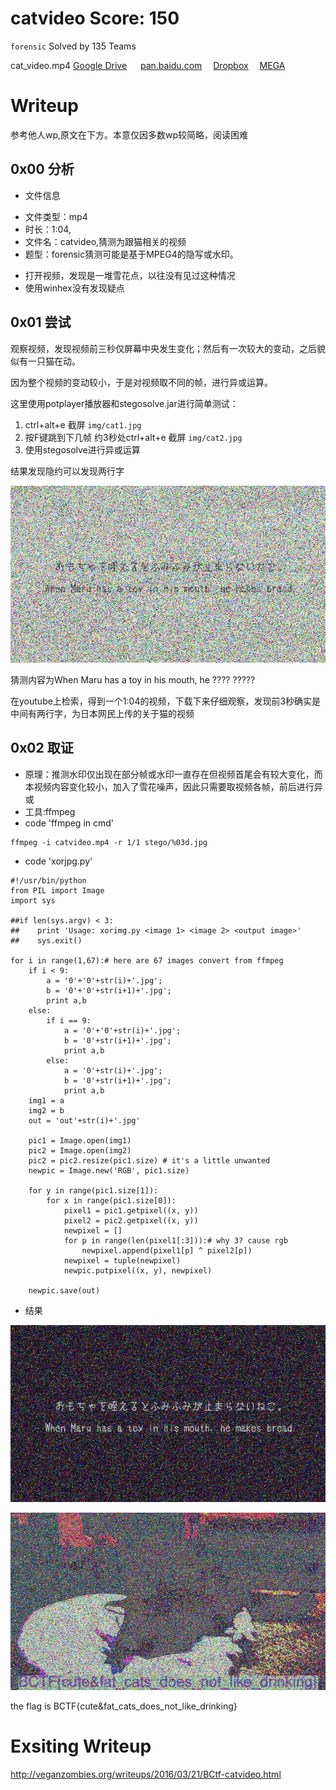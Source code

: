 # catvideo Score: 150
`forensic` Solved by 135 Teams

cat_video.mp4
[Google Drive](https://drive.google.com/file/d/0B6h1j8zoGOHyQk9vNUg4dEltQk0/view) &emsp;
[pan.baidu.com](http://pan.baidu.com/s/1eQRokOM)&emsp;
[Dropbox](https://dl.dropboxusercontent.com/u/23229783/catvideo-497570b7e2811eb52dd75bac9839f19d7bca5ef4.mp4)&emsp;
[MEGA](https://dl.dropboxusercontent.com/u/23229783/catvideo-497570b7e2811eb52dd75bac9839f19d7bca5ef4.mp4)

# Writeup
参考他人wp,原文在下方。本意仅因多数wp较简略，阅读困难
## 0x00 分析
* 文件信息
 + 文件类型：mp4
 + 时长：1:04,
 + 文件名：catvideo,猜测为跟猫相关的视频
 + 题型：forensic猜测可能是基于MPEG4的隐写或水印。
* 打开视频，发现是一堆雪花点，以往没有见过这种情况
* 使用winhex没有发现疑点

## 0x01 尝试
观察视频，发现视频前三秒仅屏幕中央发生变化；然后有一次较大的变动，之后貌似有一只猫在动。

因为整个视频的变动较小，于是对视频取不同的帧，进行异或运算。

这里使用potplayer播放器和stegosolve.jar进行简单测试：
1. ctrl+alt+e 截屏 `img/cat1.jpg`
2. 按F键跳到下几帧 约3秒处ctrl+alt+e 截屏 `img/cat2.jpg`
3. 使用stegosolve进行异或运算

结果发现隐约可以发现两行字

![img](img/solved.bmp)

猜测内容为When Maru has a toy in his mouth, he ???? ?????

在youtube上检索，得到一个1:04的视频，下载下来仔细观察，发现前3秒确实是中间有两行字，为日本网民上传的关于猫的视频

## 0x02 取证
* 原理：推测水印仅出现在部分帧或水印一直存在但视频首尾会有较大变化，而本视频内容变化较小，加入了雪花噪声，因此只需要取视频各帧，前后进行异或
* 工具:ffmpeg
* code 'ffmpeg in cmd'

```
ffmpeg -i catvideo.mp4 -r 1/1 stego/%03d.jpg
```
* code 'xorjpg.py'

```
#!/usr/bin/python
from PIL import Image
import sys

##if len(sys.argv) < 3:
##    print 'Usage: xorimg.py <image 1> <image 2> <output image>'
##    sys.exit()

for i in range(1,67):# here are 67 images convert from ffmpeg
    if i < 9:
        a = '0'+'0'+str(i)+'.jpg';
        b = '0'+'0'+str(i+1)+'.jpg';
        print a,b
    else:
        if i == 9:
            a = '0'+'0'+str(i)+'.jpg';
            b = '0'+str(i+1)+'.jpg';
            print a,b
        else:
            a = '0'+str(i)+'.jpg';
            b = '0'+str(i+1)+'.jpg';
            print a,b
    img1 = a
    img2 = b
    out = 'out'+str(i)+'.jpg'

    pic1 = Image.open(img1)
    pic2 = Image.open(img2)
    pic2 = pic2.resize(pic1.size) # it's a little unwanted
    newpic = Image.new('RGB', pic1.size)

    for y in range(pic1.size[1]):
        for x in range(pic1.size[0]):
            pixel1 = pic1.getpixel((x, y))
            pixel2 = pic2.getpixel((x, y))
            newpixel = []
            for p in range(len(pixel1[:3])):# why 3? cause rgb
                newpixel.append(pixel1[p] ^ pixel2[p])
            newpixel = tuple(newpixel)
            newpic.putpixel((x, y), newpixel)

    newpic.save(out)
```

* 结果

![img](img/out2.jpg)

![img](img/out6.jpg)

the flag is BCTF{cute&fat_cats_does_not_like_drinking}
# Exsiting Writeup
http://veganzombies.org/writeups/2016/03/21/BCtf-catvideo.html
